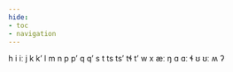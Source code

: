 ```yaml
---
hide:
- toc
- navigation
---
```

h
i
iː
j
k
kʼ
l
m
n
p
pʼ
q
qʼ
s
t
ts
tsʼ
tɬ
tʼ
w
x
æː
ŋ
ɑ
ɑː
ɬ
ʊ
ʊː
ʍ
ʔ
